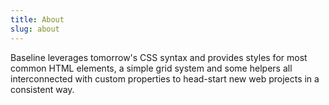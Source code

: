 ```yaml
---
title: About
slug: about
---
```


Baseline leverages tomorrow's CSS syntax and provides styles for most common HTML elements, a simple grid system and some helpers all interconnected with custom properties to head-start new web projects in a consistent way.
